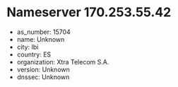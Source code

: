 # Nameserver 170.253.55.42

* as_number: 15704
* name: Unknown
* city: Ibi
* country: ES
* organization: Xtra Telecom S.A.
* version: Unknown
* dnssec: Unknown
